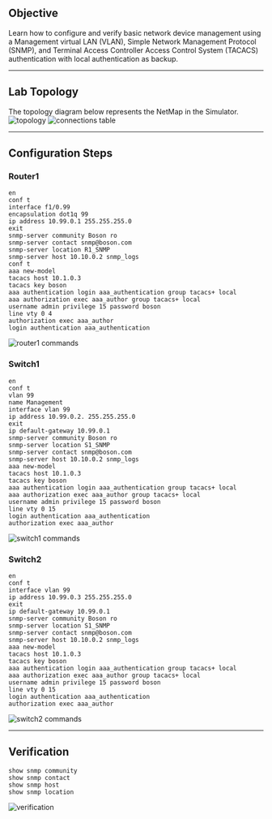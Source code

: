 ## Objective
Learn how to configure and verify basic network device management using a Management virtual LAN (VLAN), Simple Network Management Protocol (SNMP), and Terminal Access Controller Access Control System (TACACS) authentication with local authentication as backup.

---

## Lab Topology
The topology diagram below represents the NetMap in the Simulator.
![topology](https://github.com/nickbruggen90/Boson-Network-Labs/blob/main/Images/Screenshot%202025-05-19%20090949.png)
![connections table](https://github.com/nickbruggen90/Boson-Network-Labs/blob/main/Images/Screenshot%202025-05-19%20091001.png)

---

## Configuration Steps
### Router1
```cisco
en
conf t
interface f1/0.99
encapsulation dot1q 99
ip address 10.99.0.1 255.255.255.0
exit
snmp-server community Boson ro
snmp-server contact snmp@boson.com
snmp-server location R1_SNMP
snmp-server host 10.10.0.2 snmp_logs
conf t
aaa new-model
tacacs host 10.1.0.3
tacacs key boson
aaa authentication login aaa_authentication group tacacs+ local
aaa authorization exec aaa_author group tacacs+ local
username admin privilege 15 password boson
line vty 0 4
authorization exec aaa_author
login authentication aaa_authentication
```
![router1 commands](https://github.com/nickbruggen90/Boson-Network-Labs/blob/main/Images/Screenshot%202025-05-19%20091012.png)

### Switch1
```cisco
en
conf t
vlan 99
name Management
interface vlan 99
ip address 10.99.0.2. 255.255.255.0
exit
ip default-gateway 10.99.0.1
snmp-server community Boson ro
snmp-server location S1_SNMP
snmp-server contact snmp@boson.com
snmp-server host 10.10.0.2 snmp_logs
aaa new-model
tacacs host 10.1.0.3
tacacs key boson
aaa authentication login aaa_authentication group tacacs+ local
aaa authorization exec aaa_author group tacacs+ local
username admin privilege 15 password boson
line vty 0 15
login authentication aaa_authentication
authorization exec aaa_author
```
![switch1 commands](https://github.com/nickbruggen90/Boson-Network-Labs/blob/main/Images/Screenshot%202025-05-19%20091022.png)

### Switch2
```cisco
en
conf t
interface vlan 99
ip address 10.99.0.3 255.255.255.0
exit
ip default-gateway 10.99.0.1
snmp-server community Boson ro
snmp-server location S1_SNMP
snmp-server contact snmp@boson.com
snmp-server host 10.10.0.2 snmp_logs
aaa new-model
tacacs host 10.1.0.3
tacacs key boson
aaa authentication login aaa_authentication group tacacs+ local
aaa authorization exec aaa_author group tacacs+ local
username admin privilege 15 password boson
line vty 0 15
login authentication aaa_authentication
authorization exec aaa_author
```
![switch2 commands](https://github.com/nickbruggen90/Boson-Network-Labs/blob/main/Images/Screenshot%202025-05-19%20091032.png)

---

## Verification
```cisco
show snmp community
show snmp contact
show snmp host
show snmp location
```
![verification](https://github.com/nickbruggen90/Boson-Network-Labs/blob/main/Images/Screenshot%202025-05-19%20091126.png)

